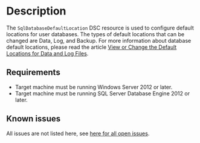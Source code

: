 # Description

The `SqlDatabaseDefaultLocation` DSC resource is used to configure default
locations for user databases. The types of default locations that can be
changed are Data, Log, and Backup. For more information about database
default locations, please read the article [View or Change the Default Locations for Data and Log Files](https://docs.microsoft.com/en-us/sql/database-engine/configure-windows/view-or-change-the-default-locations-for-data-and-log-files?view=sql-server-ver15).

## Requirements

* Target machine must be running Windows Server 2012 or later.
* Target machine must be running SQL Server Database Engine 2012 or later.

## Known issues

All issues are not listed here, see [here for all open issues](https://github.com/dsccommunity/SqlServerDsc/issues?q=is%3Aissue+is%3Aopen+in%3Atitle+SqlDatabaseDefaultLocation).
